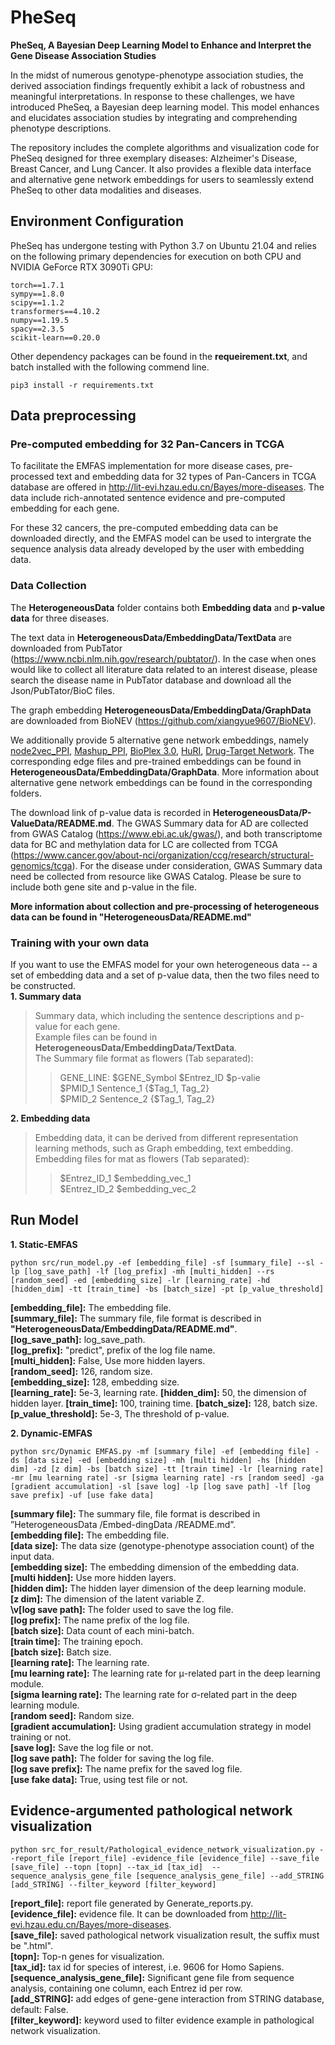 # PheSeq
**PheSeq, A Bayesian Deep Learning Model to Enhance and Interpret the Gene Disease Association Studies**

In the midst of numerous genotype-phenotype association studies, the derived association findings frequently exhibit a lack of robustness and meaningful interpretations. In response to these challenges, we have introduced PheSeq, a Bayesian deep learning model. This model enhances and elucidates association studies by integrating and comprehending phenotype descriptions.

The repository includes the complete algorithms and visualization code for PheSeq designed for three exemplary diseases: Alzheimer's Disease, Breast Cancer, and Lung Cancer. It also provides a flexible data interface and alternative gene network embeddings for users to seamlessly extend PheSeq to other data modalities and diseases.

## Environment Configuration  
PheSeq has undergone testing with Python 3.7 on Ubuntu 21.04 and relies on the following primary dependencies for execution on both CPU and NVIDIA GeForce RTX 3090Ti GPU:

    torch==1.7.1
    sympy==1.8.0
    scipy==1.1.2
    transformers==4.10.2
    numpy==1.19.5
    spacy==2.3.5
    scikit-learn==0.20.0
    
Other dependency packages can be found in the **requeirement.txt**, and batch installed with the following commend line.  
 
    pip3 install -r requirements.txt


## Data preprocessing

### Pre-computed embedding for 32 Pan-Cancers in TCGA  
To facilitate the EMFAS implementation for more disease cases, pre-processed text and embedding data for 32 types of Pan-Cancers in TCGA database are offered in http://lit-evi.hzau.edu.cn/Bayes/more-diseases. The data include rich-annotated sentence evidence and pre-computed embedding for each gene.  

For these 32 cancers, the pre-computed embedding data can be downloaded directly, and the EMFAS model can be used to intergrate the sequence analysis data already developed by the user with embedding data.  


### Data Collection
The **HeterogeneousData** folder contains both **Embedding data** and **p-value data** for three diseases. 

The text data in **HeterogeneousData/EmbeddingData/TextData** are downloaded from PubTator (https://www.ncbi.nlm.nih.gov/research/pubtator/). In the case when ones would like to collect all literature data related to an interest disease, please search the disease name in PubTator database and download all the Json/PubTator/BioC files.

The graph embedding **HeterogeneousData/EmbeddingData/GraphData** are downloaded from BioNEV (https://github.com/xiangyue9607/BioNEV). 

We additionally provide 5 alternative gene network embeddings, namely [node2vec_PPI](https://github.com/xiangyue9607/BioNEV/tree/master/data/node2vec_PPI), [Mashup_PPI](https://github.com/xiangyue9607/BioNEV/tree/master/data/Mashup_PPI), [BioPlex 3.0](https://bioplex.hms.harvard.edu/interactions.php), [HuRI](http://www.interactome-atlas.org/download), [Drug-Target Network](https://www.nature.com/articles/nbt1338). The corresponding edge files and pre-trained embeddings can be found in **HeterogeneousData/EmbeddingData/GraphData**. More information about alternative gene network embeddings can be found in the corresponding folders.

The download link of p-value data is recorded in **HeterogeneousData/P-ValueData/README.md**. The GWAS Summary data for AD are collected from GWAS Catalog (https://www.ebi.ac.uk/gwas/), and both transcriptome data for BC and methylation data for LC are collected from TCGA (https://www.cancer.gov/about-nci/organization/ccg/research/structural-genomics/tcga). For the disease under consideration, GWAS Summary data need be collected from resource like GWAS Catalog. Please be sure to include both gene site and p-value in the file.

**More information about collection and pre-processing of heterogeneous data can be found in "HeterogeneousData/README.md"**

### Training with your own data  
If you want to use the EMFAS model for your own heterogeneous data -- a set of embedding data and a set of p-value data, then the two files need to be constructed.  
**1. Summary data**  
> Summary data, which including the sentence descriptions and p-value for each gene.  
> Example files can be found in **HeterogeneousData/EmbeddingData/TextData**.  
> The Summary file format as flowers (Tab separated):  
>> GENE_LINE:    $GENE_Symbol    $Entrez_ID  $p-valie  
>> $PMID_1 Sentence_1   {$Tag_1, Tag_2}  
>> $PMID_2 Sentence_2   {$Tag_1, Tag_2}   

**2. Embedding data**
> Embedding data, it can be derived from different representation learning methods, such as Graph embedding, text embedding.  
> Embedding files for mat as flowers (Tab separated):  
>> $Entrez_ID_1 $embedding_vec_1  
>> $Entrez_ID_2 $embedding_vec_2  

## Run Model
 
 **1. Static-EMFAS**
 
    python src/run_model.py -ef [embedding_file] -sf [summary_file] --sl -lp [log_save_path] -lf [log_prefix] -mh [multi_hidden] --rs [random_seed] -ed [embedding_size] -lr [learning_rate] -hd [hidden_dim] -tt [train_time] -bs [batch_size] -pt [p_value_threshold]
    
**\[embedding_file]:** The embedding file.  
**\[summary_file]:** The summary file, file format is described in **"HeterogeneousData/EmbeddingData/README.md"**.  
**\[log_save_path]:** log_save_path.    
**\[log_prefix]:**  "predict", prefix of the log file name.  
**\[multi_hidden]:** False, Use more hidden layers.   
**\[random_seed]:** 126, random size.   
**\[embedding_size]:** 128, embedding size.  
**\[learning_rate]:** 5e-3, learning rate. 
**\[hidden_dim]:** 50, the dimension of hidden layer. 
**\[train_time]:** 100, training time. 
**\[batch_size]:** 128, batch size.  
**\[p_value_threshold]:** 5e-3, The threshold of p-value.  


 **2. Dynamic-EMFAS**

    python src/Dynamic EMFAS.py -mf [summary file] -ef [embedding file] -ds [data size] -ed [embedding size] -mh [multi hidden] -hs [hidden dim] -zd [z dim] -bs [batch size] -tt [train time] -lr [learning rate] -mr [mu learning rate] -sr [sigma learning rate] -rs [random seed] -ga [gradient accumulation] -sl [save log] -lp [log save path] -lf [log save prefix] -uf [use fake data]
    

**\[summary file]:** The summary file, file format is described in ”HeterogeneousData /Embed-dingData /README.md”.  
**\[embedding file]:** The embedding file.   
**\[data size]:** The data size (genotype-phenotype association count) of the input data.   
**\[embedding size]:** The embedding dimension of the embedding data.   
**\[multi hidden]:** Use more hidden layers.   
**\[hidden dim]:** The hidden layer dimension of the deep learning module.   
**\[z dim]:** The dimension of the latent variable Z.      
**\v[log save path]:** The folder used to save the log file.   
**\[log prefix]:** The name prefix of the log file.   
**\[batch size]:** Data count of each mini-batch.   
**\[train time]:** The training epoch.   
**\[batch size]:** Batch size.   
**\[learning rate]:** The learning rate.   
**\[mu learning rate]:** The learning rate for μ-related part in the deep learning module.   
**\[sigma learning rate]:** The learning rate for σ-related part in the deep learning module.   
**\[random seed]:** Random size.   
**\[gradient accumulation]:** Using gradient accumulation strategy in model training or not.   
**\[save log]:** Save the log file or not.   
**\[log save path]:** The folder for saving the log file.   
**\[log save prefix]:** The name prefix for the saved log file.   
**\[use fake data]:** True, using test file or not.   



## Evidence-argumented pathological network visualization  

    python src_for_result/Pathological_evidence_network_visualization.py --report_file [report_file] -evidence_file [evidence_file] --save_file [save_file] --topn [topn] --tax_id [tax_id]  --sequence_analysis_gene_file [sequence_analysis_gene_file] --add_STRING [add_STRING] --filter_keyword [filter_keyword]
    
**\[report_file]:** report file generated by Generate_reports.py.     
**\[evidence_file]:** evidence file. It can be downloaded from http://lit-evi.hzau.edu.cn/Bayes/more-diseases.    
**\[save_file]:** saved pathological network visualization result, the suffix must be ".html".  
**\[topn]:** Top-n genes for visualization.   
**\[tax_id]:** tax id for species of interest, i.e. 9606 for Homo Sapiens.   
**\[sequence_analysis_gene_file]:** Significant gene file from sequence analysis, containing one column, each Entrez id per row.   
**\[add_STRING]:** add edges of gene-gene interaction from STRING database, default: False.   
**\[filter_keyword]:** keyword used to filter evidence example in pathological network visualization.  


